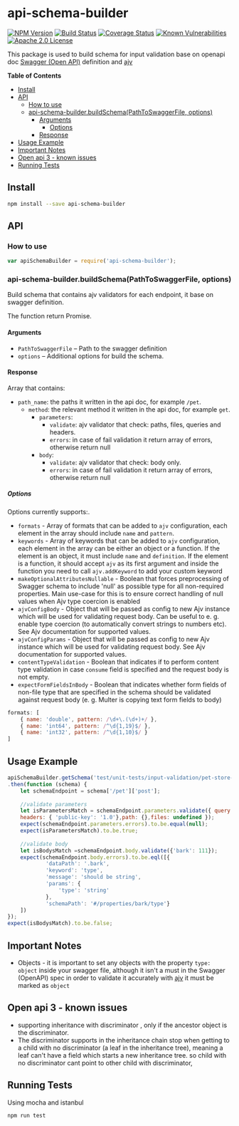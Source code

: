 
# api-schema-builder
[![NPM Version](https://img.shields.io/npm/v/api-schema-builder.svg?style=flat)](https://npmjs.org/package/express-ajv-swagger-validation)
[![Build Status](https://travis-ci.org/Zooz/api-schema-builder.svg?branch=master)](https://travis-ci.org/Zooz/api-schema-builder)
[![Coverage Status](https://coveralls.io/repos/github/Zooz/api-schema-builder/badge.svg?branch=master)](https://coveralls.io/github/Zooz/api-schema-builder?branch=master)
[![Known Vulnerabilities](https://snyk.io/test/npm/api-schema-builder/badge.svg)](https://snyk.io/test/npm/api-schema-builder)
[![Apache 2.0 License](https://img.shields.io/badge/license-Apache_2.0-green.svg?style=flat)](LICENSE)

This package is used to build schema for input validation base on openapi doc [Swagger (Open API)](https://swagger.io/specification/) definition and [ajv](https://www.npmjs.com/package/ajv)

<!-- START doctoc generated TOC please keep comment here to allow auto update -->
<!-- DON'T EDIT THIS SECTION, INSTEAD RE-RUN doctoc TO UPDATE -->
**Table of Contents**  <!-- *generated with [DocToc](https://github.com/thlorenz/doctoc)* -->



- [Install](#install)
- [API](#api)
  - [How to use](#how-to-use)
  - [api-schema-builder.buildSchema(PathToSwaggerFile, options)](#express-ajv-swagger-validationgetSchemapathtoswaggerfile-options)
    - [Arguments](#arguments)
      - [Options](#options)
    - [Response](#response)
- [Usage Example](#usage-example)
- [Important Notes](#important-notes)
- [Open api 3 - known issues](#open-api-3---known-issues)
- [Running Tests](#running-tests)

<!-- END doctoc generated TOC please keep comment here to allow auto update -->

## Install
```bash
npm install --save api-schema-builder
```

## API

### How to use

```js
var apiSchemaBuilder = require('api-schema-builder');
```

### api-schema-builder.buildSchema(PathToSwaggerFile, options)

Build schema that contains ajv validators for each endpoint, it base on swagger definition.

The function return Promise.

#### Arguments

* `PathToSwaggerFile` &ndash; Path to the swagger definition
* `options` &ndash; Additional options for build the schema.

#### Response
Array that contains:
* `path_name`: the paths it written in the api doc, for example `/pet`.
    * `method`: the relevant method it written in the api doc, for example `get`.
        * `parameters`:
            * `validate`:  ajv validator that check: paths, files, queries and headers.
            * `errors`: in case of fail validation it return array of errors, otherwise return null
        * `body`:
            * `validate`: ajv validator that check: body only.
            * `errors`: in case of fail validation it return array of errors, otherwise return null


##### Options

Options currently supports:.
- `formats` - Array of formats that can be added to `ajv` configuration, each element in the array should include `name` and `pattern`.
- `keywords` - Array of keywords that can be added to `ajv` configuration, each element in the array can be either an object or a function. 
If the element is an object, it must include `name` and `definition`. If the element is a function, it should accept `ajv` as its first argument and inside the function you need to call `ajv.addKeyword` to add your custom keyword 
- `makeOptionalAttributesNullable` - Boolean that forces preprocessing of Swagger schema to include 'null' as possible type for all non-required properties. Main use-case for this is to ensure correct handling of null values when Ajv type coercion is enabled
- `ajvConfigBody` - Object that will be passed as config to new Ajv instance which will be used for validating request body. Can be useful to e. g. enable type coercion (to automatically convert strings to numbers etc). See Ajv documentation for supported values.
- `ajvConfigParams` - Object that will be passed as config to new Ajv instance which will be used for validating request body. See Ajv documentation for supported values.
- `contentTypeValidation` - Boolean that indicates if to perform content type validation in case `consume` field is specified and the request body is not empty.
- `expectFormFieldsInBody` - Boolean that indicates whether form fields of non-file type that are specified in the schema should be validated against request body (e. g. Multer is copying text form fields to body)

```js
formats: [
    { name: 'double', pattern: /\d+\.(\d+)+/ },
    { name: 'int64', pattern: /^\d{1,19}$/ },
    { name: 'int32', pattern: /^\d{1,10}$/ }
]
```

## Usage Example
```js
apiSchemaBuilder.getSchema('test/unit-tests/input-validation/pet-store-swagger.yaml')
.then(function (schema) {
    let schemaEndpoint = schema['/pet']['post'];
    
    //validate parameters
    let isParametersMatch = schemaEndpoint.parameters.validate({ query: {},
    headers: { 'public-key': '1.0'},path: {},files: undefined });
    expect(schemaEndpoint.parameters.errors).to.be.equal(null);
    expect(isParametersMatch).to.be.true;
    
    //validate body
    let isBodysMatch =schemaEndpoint.body.validate({'bark': 111});
    expect(schemaEndpoint.body.errors).to.be.eql([{
            'dataPath': '.bark',
            'keyword': 'type',
            'message': 'should be string',
            'params': {
                'type': 'string'
            },
            'schemaPath': '#/properties/bark/type'}
    ])
});
expect(isBodysMatch).to.be.false;
```

## Important Notes

- Objects - it is important to set any objects with the property `type: object` inside your swagger file, although it isn't a must in the Swagger (OpenAPI) spec in order to validate it accurately with [ajv](https://www.npmjs.com/package/ajv) it must be marked as `object`

## Open api 3 - known issues
- supporting inheritance with discriminator , only if the ancestor object is the discriminator.
- The discriminator supports in the inheritance chain stop when getting to a child with no discriminator (a leaf in the inheritance tree), meaning a leaf can't have a field which starts a new inheritance tree.
  so child with no discriminator cant point to other child with discriminator,

## Running Tests
Using mocha and istanbul
```bash
npm run test
```

[npm-image]: https://img.shields.io/npm/v/express-ajv-swagger-validation.svg?style=flat
[npm-url]: https://npmjs.org/package/express-ajv-swagger-validation
[travis-image]: https://travis-ci.org/Zooz/express-ajv-swagger-validation.svg?branch=master
[travis-url]: https://travis-ci.org/Zooz/express-ajv-swagger-validation
[coveralls-image]: https://coveralls.io/repos/github/Zooz/express-ajv-swagger-validation/badge.svg?branch=master
[coveralls-url]: https://coveralls.io/github/Zooz/express-ajv-swagger-validation?branch=master
[downloads-image]: http://img.shields.io/npm/dm/express-ajv-swagger-validation.svg?style=flat
[downloads-url]: https://npmjs.org/package/express-ajv-swagger-validation
[license-image]: https://img.shields.io/badge/license-Apache_2.0-green.svg?style=flat
[license-url]: LICENSE
